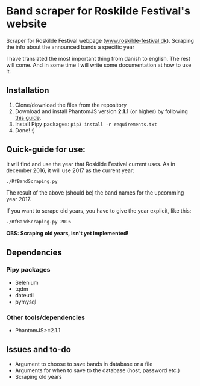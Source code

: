 # Band scraper for Roskilde Festival's website 
Scraper for Roskilde Festival webpage (www.roskilde-festival.dk).  Scraping the info about the announced bands a specific year

I have translated the most important thing from danish to english. The rest will come. 
And in some time I will write some documentation at how to use it. 

## Installation
1. Clone/download the files from the repository
2. Download and install PhantomJS version **2.1.1** (or higher) by following [this guide](phantomjs_guide.md).
3. Install Pipy packages: `pip3 install -r requirements.txt`
4. Done! :)


## Quick-guide for use: 
It will find and use the year that Roskilde Festival current uses. 
As in december 2016, it will use 2017 as the current year:
```bash
./RfBandScraping.py
```
The result of the above (should be) the band names for the upcomming year 2017.

If you want to scrape old years, you have to give the year explicit, like this:
```bash
./RfBandScraping.py 2016
```
**OBS: Scraping old years, isn't yet implemented!**

## Dependencies
### Pipy packages 
- Selenium
- tqdm
- dateutil
- pymysql

### Other tools/dependencies
- PhantomJS>=2.1.1


## Issues and to-do
- Argument to choose to save bands in database or a file
- Arguments for when to save to the database (host, password etc.)
- Scraping old years

